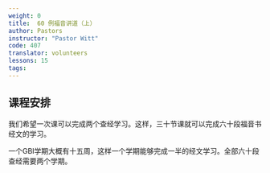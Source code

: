 ```yaml
---
weight: 0
title:  60 例福音讲道（上）
author: Pastors
instructor: "Pastor Witt"
code: 407
translator: volunteers
lessons: 15
tags: 
---
```

## 课程安排

我们希望一次课可以完成两个查经学习。这样，三十节课就可以完成六十段福音书经文的学习。

一个GBI学期大概有十五周，这样一个学期能够完成一半的经文学习。全部六十段查经需要两个学期。
